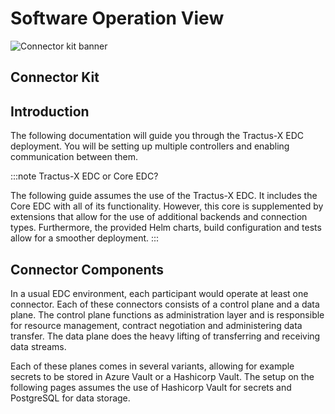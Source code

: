 # Software Operation View

![Connector kit banner](@site/static/img/ConnectorKitIcon.png)

## Connector Kit

## Introduction

The following documentation will guide you through the Tractus-X EDC deployment.
You will be setting up multiple controllers and enabling communication between them.

:::note Tractus-X EDC or Core EDC?

The following guide assumes the use of the Tractus-X EDC.
It includes the Core EDC with all of its functionality.
However, this core is supplemented by extensions that allow for the use of additional backends and connection types.
Furthermore, the provided Helm charts, build configuration and tests allow for a smoother deployment.
:::

## Connector Components

In a usual EDC environment, each participant would operate at least one connector.
Each of these connectors consists of a control plane and a data plane.
The control plane functions as administration layer and is responsible for resource management, contract negotiation and administering data transfer.
The data plane does the heavy lifting of transferring and receiving data streams.

Each of these planes comes in several variants, allowing for example secrets to be stored in Azure Vault or a Hashicorp Vault.
The setup on the following pages assumes the use of Hashicorp Vault for secrets and PostgreSQL for data storage.
